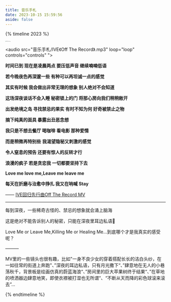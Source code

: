 ```yaml
---
title: 音乐手札
date: 2023-10-15 15:59:56
aside: false
---
```


{% timeline 2023 %}

<!-- timeline 10-06 -->

<img src="音乐手札/231006.png" alt="IVE-Off The Record" style="zoom: 12%;" />

<audio src="音乐手札/IVE《Off The Record》.mp3" loop="loop" controls="controls" "></audio>

**时间已到 现在是凌晨两点 要压低声音 继续喃喃低语**

**若今晚夜色再深邃一些 有种可以再坦诚一点的感觉**

**其实有时候 我会做出非常无理的想象 别人绝对不会知道**

**这场深夜谈话不会入睡 秘密锁上的门 将那心房向我们稍稍敞开**

**出发绝境之岛 寻找禁忌的果实 有时不知为何 好奇被禁止之物**

**摘下纯真的面具 暴露出丑恶念想**

**我只是不想去餐厅 喝咖啡 看电影 那种爱情** 

**而是稍微再特别些** **我渴望隐秘又刺激的感觉**

**令人窒息的预告 还要有惊人的反转才行** 

**浪漫的疯子 若是贪恋我 一切都要坚持下去** 

**Love me love me,Leave me leave me**

**每天在折磨与治愈中挣扎 我又在呐喊 Stay**

—— [IVE回归先行曲Off The Record MV ](https://www.bilibili.com/video/BV1cm4y1G7oL/?spm_id_from=333.788.recommend_more_video.1&vd_source=683accdf4a366c372d15625bf59c99d7)

------

每到深夜，一些稀奇古怪的、禁忌的想象就会涌上脑海 

这是绝对不能告诉别人的秘密，只能在深夜里耳边私语🤫

Love Me or Leave Me,Killing Me or Healing Me...到底哪个才是我真实的感受呢？

———

MV里的一些镜头也很有趣，比如"一身不良少女的穿着搭配长长的洁白头纱，在一如往常的街道上奔跑"、”深夜的耳边私语，只有月光撒下“、”肆意地在无人的小巷荡秋千，背景板是绘画仿真的蔚蓝海浪“、”房间里的巨大苹果树终于结果“、”在草地的喷洒器边肆意地笑，即使衣襟被打湿也无所谓“、“不断从天而降的彩色球滚来滚去”...

<!-- endtimeline -->

{% endtimeline %}
